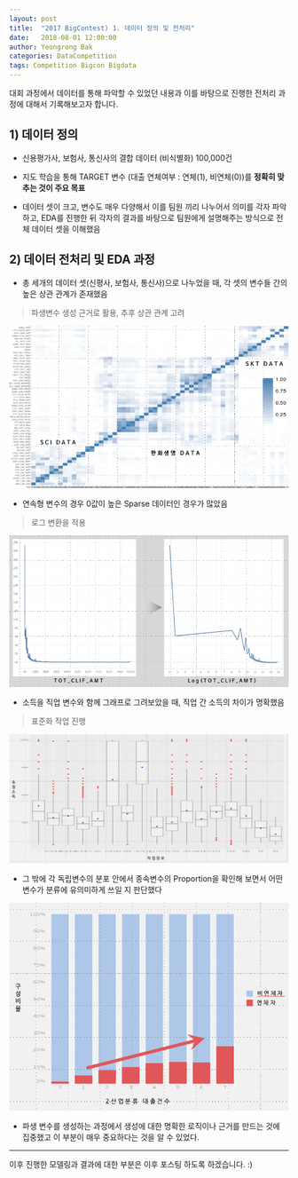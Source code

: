 ```yaml
---
layout: post
title:  "2017 BigContest) 1. 데이터 정의 및 전처리"
date:   2018-08-01 12:00:00
author: Yeongrong Bak
categories: DataCompetition
tags: Competition Bigcon Bigdata
---
```


대회 과정에서 데이터를 통해 파악할 수 있었던 내용과 이를 바탕으로 진행한 전처리 과정에 대해서 기록해보고자 합니다.

## 1) 데이터 정의

- 신용평가사, 보험사, 통신사의 결합 데이터 (비식별화) 100,000건

- 지도 학습을 통해 TARGET 변수 (대출 연체여부 : 연체(1), 비연체(0))를 **정확히 맞추는 것이 주요 목표**

- 데이터 셋이 크고, 변수도 매우 다양해서 이를 팀원 끼리 나누어서 의미를 각자 파악하고, EDA를 진행한 뒤 각자의 결과를 바탕으로 팀원에게 설명해주는 방식으로 전체 데이터 셋을 이해했음

## 2) 데이터 전처리 및 EDA 과정

- 총 세개의 데이터 셋(신평사, 보험사, 통신사)으로 나누었을 때, 각 셋의 변수들 간의 높은 상관 관계가 존재했음 
> 파생변수 생성 근거로 활용, 추후 상관 관계 고려

![1st_plot](./assets/cor_plot.PNG)

- 연속형 변수의 경우 0값이 높은 Sparse 데이터인 경우가 많았음 
> 로그 변환을 적용

![2nd_plot](./assets/sparse_plot.PNG)

- 소득을 직업 변수와 함께 그래프로 그려보았을 때, 직업 간 소득의 차이가 명확했음
> 표준화 작업 진행

![3rd_plot](./assets/job_box.PNG)

- 그 밖에 각 독립변수의 분포 안에서 종속변수의 Proportion을 확인해 보면서 어떤 변수가 분류에 유의미하게 쓰일 지 판단했다

![4th_plot](./assets/prop_plot.PNG)

- 파생 변수를 생성하는 과정에서 생성에 대한 명확한 로직이나 근거를 만드는 것에 집중했고 이 부분이 매우 중요하다는 것을 알 수 있었다.

---

이후 진행한 모델링과 결과에 대한 부분은 이후 포스팅 하도록 하겠습니다. :)
